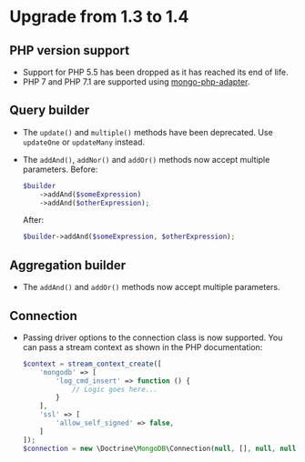 Upgrade from 1.3 to 1.4
=======================

PHP version support
-------------------

 * Support for PHP 5.5 has been dropped as it has reached its end of life.
 * PHP 7 and PHP 7.1 are supported using [mongo-php-adapter](https://github.com/alcaeus/mongo-php-adapter).

Query builder
-------------

 * The `update()` and `multiple()` methods have been deprecated. Use `updateOne`
   or `updateMany` instead.
 * The `addAnd()`, `addNor()` and `addOr()` methods now accept multiple parameters.
   Before:
   ```php
   $builder
       ->addAnd($someExpression)
       ->addAnd($otherExpression);
   ```

   After:
   ```php
   $builder->addAnd($someExpression, $otherExpression);
   ```

Aggregation builder
-------------------

 * The `addAnd()` and `addOr()` methods now accept multiple parameters.

Connection
----------

 * Passing driver options to the connection class is now supported. You can pass
   a stream context as shown in the PHP documentation:
   ```php
   $context = stream_context_create([
       'mongodb' => [
           'log_cmd_insert' => function () {
               // Logic goes here...
           }
       ],
       'ssl' => [
           'allow_self_signed' => false,
       ]
   ]);
   $connection = new \Doctrine\MongoDB\Connection(null, [], null, null, ['context' => $context]);
